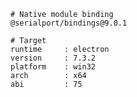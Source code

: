     # Native module binding
    @serialport/bindings@9.0.1

    # Target
    runtime     : electron 
    version     : 7.3.2
    platform    : win32
    arch        : x64
    abi         : 75
